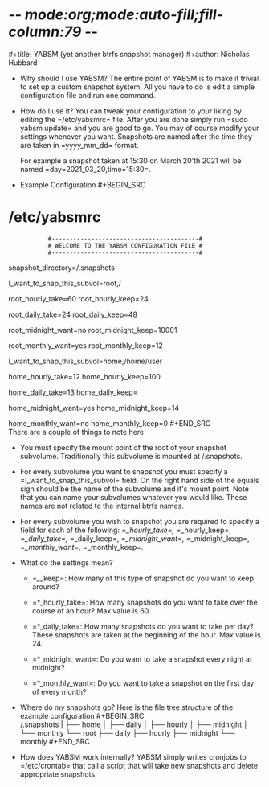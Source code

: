 # -*- mode:org;mode:auto-fill;fill-column:79 -*-
#+title: YABSM (yet another btrfs snapshot manager)
#+author: Nicholas Hubbard

* Why should I use YABSM?
  The entire point of YABSM is to make it trivial to set up a custom snapshot
  system. All you have to do is edit a simple configuration file and run one
  command. 

* How do I use it?
  You can tweak your configuration to your liking by editing the =/etc/yabsmrc=
  file. After you are done simply run =sudo yabsm update= and you are good to
  go. You may of course modify your settings whenever you want. Snapshots are
  named after the time they are taken in =yyyy_mm_dd= format.

  For example a snapshot taken at 15:30 on March 20'th 2021 will be named
  =day=2021_03_20,time=15:30=. 

*  Example Configuration
  #+BEGIN_SRC  
  # /etc/yabsmrc
                                        
               #-----------------------------------------#
               # WELCOME TO THE YABSM CONFIGURATION FILE #
               #-----------------------------------------#

  snapshot_directory=/.snapshots



  I_want_to_snap_this_subvol=root,/

  root_hourly_take=60
  root_hourly_keep=24

  root_daily_take=24
  root_daily_keep=48

  root_midnight_want=no
  root_midnight_keep=10001

  root_monthly_want=yes
  root_monthly_keep=12



  I_want_to_snap_this_subvol=home,/home/user
  
  home_hourly_take=12
  home_hourly_keep=100

  home_daily_take=13
  home_daily_keep=

  home_midnight_want=yes
  home_midnight_keep=14

  home_monthly_want=no
  home_monthly_keep=0
  #+END_SRC  
  There are a couple of things to note here
  + You must specify the mount point of the root of your snapshot
    subvolume. Traditionally this subvolume is mounted at /.snapshots.


  + For every subvolume you want to snapshot you must specify a
    =I_want_to_snap_this_subvol= field. On the right hand side of the equals
    sign should be the name of the subvolume and it's mount point. Note that
    you can name your subvolumes whatever you would like. These names are not
    related to the internal btrfs names.


  + For every subvolume you wish to snapshot you are required to specify a
    field for each of the following: =*_hourly_take=, =*_hourly_keep=,
    =*_daily_take=, =*_daily_keep=, =*_midnight_want=, =*_midnight_keep=,
    =*_monthly_want=, =*_monthly_keep=.
* What do the settings mean?
  + =*_*_keep=: How many of this type of snapshot do you want to keep around? 


  + =*_hourly_take=: How many snapshots do you want to take over the course of
    an hour? Max value is 60.


  + =*_daily_take=: How many snapshots do you want to take per day? These
    snapshots are taken at the beginning of the hour. Max value is 24.


  + =*_midnight_want=: Do you want to take a snapshot every night at midnight?


  + =*_monthly_want=: Do you want to take a snapshot on the first day of every month?

* Where do my snapshots go?
Here is the file tree structure of the example configuration
  #+BEGIN_SRC  
  /.snapshots
  |
  ├── home
  │   ├── daily
  │   ├── hourly
  │   ├── midnight
  │   └── monthly
  └── root
      ├── daily
      ├── hourly
      ├── midnight
      └── monthly
  #+END_SRC  

* How does YABSM work internally?
  YABSM simply writes cronjobs to =/etc/crontab= that call a script that will
  take new snapshots and delete appropriate snapshots.
  
